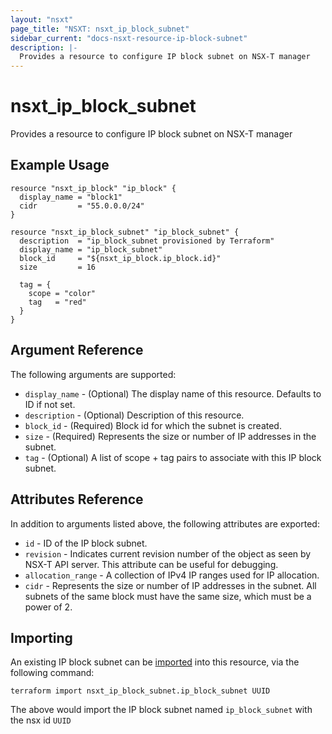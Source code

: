 ```yaml
---
layout: "nsxt"
page_title: "NSXT: nsxt_ip_block_subnet"
sidebar_current: "docs-nsxt-resource-ip-block-subnet"
description: |-
  Provides a resource to configure IP block subnet on NSX-T manager
---
```


# nsxt_ip_block_subnet

Provides a resource to configure IP block subnet on NSX-T manager

## Example Usage

```hcl
resource "nsxt_ip_block" "ip_block" {
  display_name = "block1"
  cidr         = "55.0.0.0/24"
}

resource "nsxt_ip_block_subnet" "ip_block_subnet" {
  description  = "ip_block_subnet provisioned by Terraform"
  display_name = "ip_block_subnet"
  block_id     = "${nsxt_ip_block.ip_block.id}"
  size         = 16

  tag = {
    scope = "color"
    tag   = "red"
  }
}
```

## Argument Reference

The following arguments are supported:

* `display_name` - (Optional) The display name of this resource. Defaults to ID if not set.
* `description` - (Optional) Description of this resource.
* `block_id` - (Required) Block id for which the subnet is created.
* `size` - (Required) Represents the size or number of IP addresses in the subnet.
* `tag` - (Optional) A list of scope + tag pairs to associate with this IP block subnet.


## Attributes Reference

In addition to arguments listed above, the following attributes are exported:

* `id` - ID of the IP block subnet.
* `revision` - Indicates current revision number of the object as seen by NSX-T API server. This attribute can be useful for debugging.
* `allocation_range` - A collection of IPv4 IP ranges used for IP allocation.
* `cidr` - Represents the size or number of IP addresses in the subnet. All subnets of the same block must have the same size, which must be a power of 2.


## Importing

An existing IP block subnet can be [imported][docs-import] into this resource, via the following command:

[docs-import]: /docs/import/index.html

```
terraform import nsxt_ip_block_subnet.ip_block_subnet UUID
```

The above would import the IP block subnet named `ip_block_subnet` with the nsx id `UUID`
